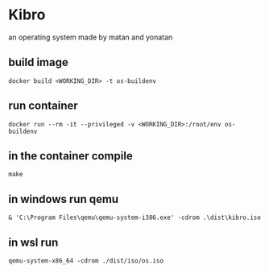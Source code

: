 
# Kibro

an operating system made by matan and yonatan

## build image

`docker build <WORKING_DIR> -t os-buildenv`

## run container

`docker run --rm -it --privileged -v <WORKING_DIR>:/root/env os-buildenv`

## in the container compile

`make`

## in windows run qemu

`& 'C:\Program Files\qemu\qemu-system-i386.exe' -cdrom .\dist\kibro.iso`

## in wsl run

`qemu-system-x86_64 -cdrom ./dist/iso/os.iso`
